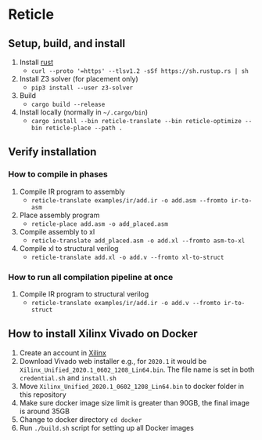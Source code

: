# Reticle

## Setup, build, and install

1. Install [rust](https://www.rust-lang.org/tools/install)
    * `curl --proto '=https' --tlsv1.2 -sSf https://sh.rustup.rs | sh`
2. Install Z3 solver (for placement only)
    * `pip3 install --user z3-solver`
3. Build
    * `cargo build --release`
4. Install locally (normally in `~/.cargo/bin`)
    * `cargo install --bin reticle-translate --bin reticle-optimize --bin reticle-place --path .`

## Verify installation

### How to compile in phases

1. Compile IR program to assembly
    * `reticle-translate examples/ir/add.ir -o add.asm --fromto ir-to-asm`
2. Place assembly program
    * `reticle-place add.asm -o add_placed.asm`
3. Compile assembly to xl
    * `reticle-translate add_placed.asm -o add.xl --fromto asm-to-xl`
4. Compile xl to structural verilog
    * `reticle-translate add.xl -o add.v --fromto xl-to-struct`

### How to run all compilation pipeline at once

1. Compile IR program to structural verilog
    * `reticle-translate examples/ir/add.ir -o add.v --fromto ir-to-struct`

## How to install Xilinx Vivado on Docker

1. Create an account in [Xilinx](https://www.xilinx.com/registration/create-account.html)
2. Download Vivado web installer e.g., for `2020.1` it would be `Xilinx_Unified_2020.1_0602_1208_Lin64.bin`. The file name is set in both `credential.sh` and `install.sh`
3. Move `Xilinx_Unified_2020.1_0602_1208_Lin64.bin` to docker folder in this repository
4. Make sure docker image size limit is greater than 90GB, the final image is around 35GB
5. Change to docker directory `cd docker`
6. Run `./build.sh` script for setting up all Docker images
